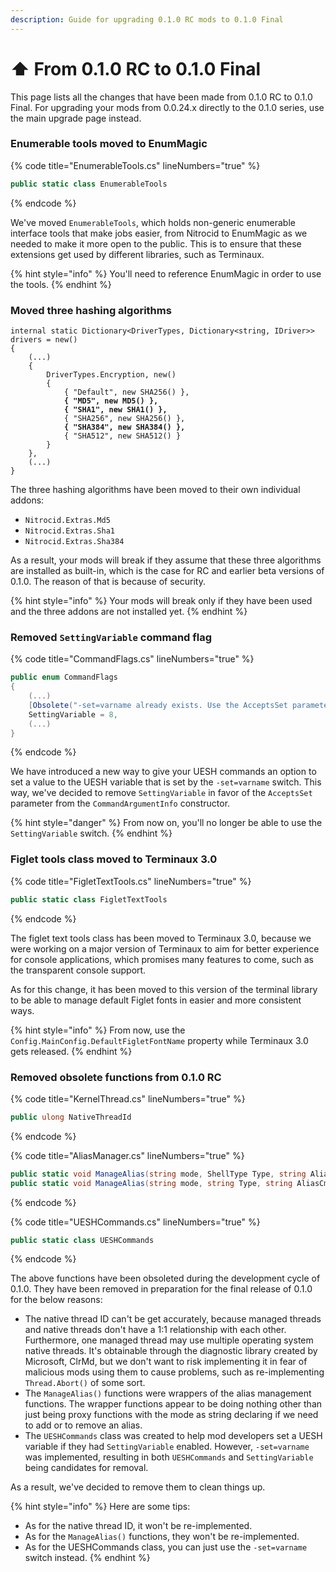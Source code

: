 ```yaml
---
description: Guide for upgrading 0.1.0 RC mods to 0.1.0 Final
---
```


# ⬆ From 0.1.0 RC to 0.1.0 Final

This page lists all the changes that have been made from 0.1.0 RC to 0.1.0 Final. For upgrading your mods from 0.0.24.x directly to the 0.1.0 series, use the main upgrade page instead.

### Enumerable tools moved to EnumMagic

{% code title="EnumerableTools.cs" lineNumbers="true" %}
```csharp
public static class EnumerableTools
```
{% endcode %}

We've moved `EnumerableTools`, which holds non-generic enumerable interface tools that make jobs easier, from Nitrocid to EnumMagic as we needed to make it more open to the public. This is to ensure that these extensions get used by different libraries, such as Terminaux.

{% hint style="info" %}
You'll need to reference EnumMagic in order to use the tools.
{% endhint %}

### Moved three hashing algorithms

<pre class="language-csharp" data-title="DriverHandler.cs" data-line-numbers><code class="lang-csharp">internal static Dictionary&#x3C;DriverTypes, Dictionary&#x3C;string, IDriver>> drivers = new()
{
    (...)
    {
        DriverTypes.Encryption, new()
        {
            { "Default", new SHA256() },
<strong>            { "MD5", new MD5() },
</strong><strong>            { "SHA1", new SHA1() },
</strong>            { "SHA256", new SHA256() },
<strong>            { "SHA384", new SHA384() },
</strong>            { "SHA512", new SHA512() }
        }
    },
    (...)
}
</code></pre>

The three hashing algorithms have been moved to their own individual addons:

* `Nitrocid.Extras.Md5`
* `Nitrocid.Extras.Sha1`
* `Nitrocid.Extras.Sha384`

As a result, your mods will break if they assume that these three algorithms are installed as built-in, which is the case for RC and earlier beta versions of 0.1.0. The reason of that is because of security.

{% hint style="info" %}
Your mods will break only if they have been used and the three addons are not installed yet.
{% endhint %}

### Removed `SettingVariable` command flag

{% code title="CommandFlags.cs" lineNumbers="true" %}
```csharp
public enum CommandFlags
{
    (...)
    [Obsolete("-set=varname already exists. Use the AcceptsSet parameter from the CommandArgumentInfo constructor instead of this flag.")]
    SettingVariable = 8,
    (...)
}
```
{% endcode %}

We have introduced a new way to give your UESH commands an option to set a value to the UESH variable that is set by the `-set=varname` switch. This way, we've decided to remove `SettingVariable` in favor of the `AcceptsSet` parameter from the `CommandArgumentInfo` constructor.

{% hint style="danger" %}
From now on, you'll no longer be able to use the `SettingVariable` switch.
{% endhint %}

### Figlet tools class moved to Terminaux 3.0

{% code title="FigletTextTools.cs" lineNumbers="true" %}
```csharp
public static class FigletTextTools
```
{% endcode %}

The figlet text tools class has been moved to Terminaux 3.0, because we were working on a major version of Terminaux to aim for better experience for console applications, which promises many features to come, such as the transparent console support.

As for this change, it has been moved to this version of the terminal library to be able to manage default Figlet fonts in easier and more consistent ways.

{% hint style="info" %}
From now, use the `Config.MainConfig.DefaultFigletFontName` property while Terminaux 3.0 gets released.
{% endhint %}

### Removed obsolete functions from 0.1.0 RC

{% code title="KernelThread.cs" lineNumbers="true" %}
```csharp
public ulong NativeThreadId
```
{% endcode %}

{% code title="AliasManager.cs" lineNumbers="true" %}
```csharp
public static void ManageAlias(string mode, ShellType Type, string AliasCmd, string DestCmd = "")
public static void ManageAlias(string mode, string Type, string AliasCmd, string DestCmd = "")
```
{% endcode %}

{% code title="UESHCommands.cs" lineNumbers="true" %}
```csharp
public static class UESHCommands
```
{% endcode %}

The above functions have been obsoleted during the development cycle of 0.1.0. They have been removed in preparation for the final release of 0.1.0 for the below reasons:

* The native thread ID can't be get accurately, because managed threads and native threads don't have a 1:1 relationship with each other. Furthermore, one managed thread may use multiple operating system native threads. It's obtainable through the diagnostic library created by Microsoft, ClrMd, but we don't want to risk implementing it in fear of malicious mods using them to cause problems, such as re-implementing `Thread.Abort()` of some sort.
* The `ManageAlias()` functions were wrappers of the alias management functions. The wrapper functions appear to be doing nothing other than just being proxy functions with the mode as string declaring if we need to add or to remove an alias.
* The `UESHCommands` class was created to help mod developers set a UESH variable if they had `SettingVariable` enabled. However, `-set=varname` was implemented, resulting in both `UESHCommands` and `SettingVariable` being candidates for removal.

As a result, we've decided to remove them to clean things up.

{% hint style="info" %}
Here are some tips:

* As for the native thread ID, it won't be re-implemented.
* As for the `ManageAlias()` functions, they won't be re-implemented.
* As for the UESHCommands class, you can just use the `-set=varname` switch instead.
{% endhint %}
